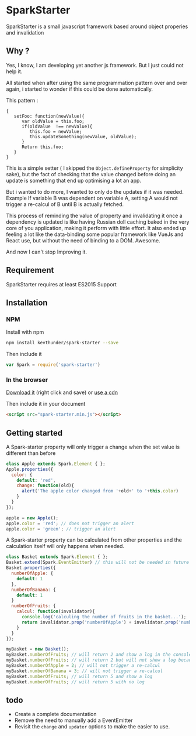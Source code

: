 # SparkStarter

SparkStarter is a small javascript framework based around object properies and invalidation

## Why ?

Yes, I know, I am developing yet another js framework. But I just could not help it.

All started when after using the same programmation pattern over and over again, i started to wonder if this could be done automatically. 

This pattern :
```
{
   setFoo: function(newValue){
      var oldValue = this.foo;
      if(oldValue  !== newValue){
         this.foo = newValue;
         this.updateSomething(newValue, oldValue);
      }
      Return this.foo;
   }
}
```

This is a simple setter ( I skipped the `Object.defineProperty` for simplicity sake), but the fact of checking that the value changed before doing an update is something that end up optimising a lot an app. 

But i wanted to do more, I wanted to only do the updates if it was needed. Example If variable B was dependent on variable A, setting A would not trigger a re-calcul of B until B is actually fetched.

This process of reminding the value of property and invalidating it once a dependency is updated is like having Russian doll caching baked in the very core of you application, making it perform with little effort. It also ended up feeling a lot like the data-binding some popular framework like VueJs and React use, but without the need of binding to a DOM. Awesome.

And now I can't stop Improving it.


## Requirement

SparkStarter requires at least ES2015 Support

## Installation

### NPM

Install with npm
```sh
npm install kevthunder/spark-starter --save
```

Then include it
```javascript
var Spark = require('spark-starter')
```

### In the browser

[Download it](https://raw.githubusercontent.com/kevthunder/spark-starter/master/dist/spark-starter.min.js) (right click and save) or [use a cdn](https://rawgit.com/?url=https%3A%2F%2Fgithub.com%2Fkevthunder%2Fspark-starter%2Fblob%2Fmaster%2Fdist%2Fspark-starter.min.js)

Then include it in your document
```html
<script src="spark-starter.min.js"></script>
```

## Getting started

A Spark-starter property will only trigger a change when the set value is different than before
```javascript
class Apple extends Spark.Element { };
Apple.properties({
  color: {
    default: 'red',
    change: function(old){
      alert('The apple color changed from '+old+' to '+this.color)
    }
  }
});

apple = new Apple();
apple.color = 'red'; // does not trigger an alert
apple.color = 'green'; // trigger an alert
```

A Spark-starter property can be calculated from other properties and the calculation itself will only happens when needed.
```javascript
class Basket extends Spark.Element { };
Basket.extend(Spark.EventEmitter) // this will not be needed in future versions
Basket.properties({
  numberOfApple: {
    default: 1
  },
  numberOfBanana: {
    default: 1
  }
  numberOfFruits: {
    calcul: function(invalidator){
      console.log('calculing the number of fruits in the basket...');
      return invalidator.prop('numberOfApple') + invalidator.prop('numberOfBanana');
    }
  }
});

myBasket = new Basket();
myBasket.numberOfFruits; // will return 2 and show a log in the console
myBasket.numberOfFruits; // will return 2 but will not show a log because the value was already calculated
myBasket.numberOfApple = 2; // will not trigger a re-calcul
myBasket.numberOfBanana = 3; // will not trigger a re-calcul
myBasket.numberOfFruits; // will return 5 and show a log
myBasket.numberOfFruits; // will return 5 with no log

```

## todo
  - Create a complete documentation
  - Remove the need to manually add a EventEmitter
  - Revisit the `change` and `updater` options to make the easier to use.